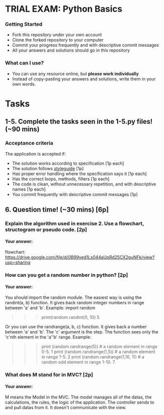 # TRIAL EXAM: Python Basics

### Getting Started
 - Fork this repository under your own account
 - Clone the forked repository to your computer
 - Commit your progress frequently and with descriptive commit messages
 - All your answers and solutions should go in this repository

### What can I use?
 - You can use any resource online, but **please work individually**
 - Instead of copy-pasting your answers and solutions, write them in your own words.


# Tasks
## 1-5. Complete the tasks seen in the 1-5.py files! (~90 mins)
### Acceptance criteria
The application is accepted if:
- The solution works according to specification [1p each]
- The solution follows [styleguide](https://github.com/greenfox-academy/teaching-materials/blob/master/styleguide/python.md) [1p]
- Has proper error handling where the specification says it [1p each]
- Has the correct loops, methods, filters [1p each]
- The code is clean, without unnecessary repetition, and with descriptive names [1p each]
- You commit frequently with descriptive commit messages [1p]

## 6. Question time! (~30 mins) [6p]

### Explain the algorithm used in exercise 2. Use a flowchart, structogram or pseudo code. [2p]
#### Your answer:
flowchart:
https://drive.google.com/file/d/0B99ved1Ls044aUpRd25CX2puNFk/view?usp=sharing





### How can you get a random number in python? [2p]
#### Your answer:

You should import the random module. The easiest way is using the randint(a, b) function. It gives back random integer numbers in range between 'a' and 'b'.
Example:
import random

>>>print(random.randint(0, 10)
5

Or you can use the randrange(a, b, c) function. It gives back a number between 'a' and 'b'. The 'c' argument is the step. The function sees only the 'c'nth element in the 'a''b' range.
Example:

>>> print (random.randrange(5)) # a random element in range 0-5.
1
>>> print (random.randrange(1,5)) # a random element in range 1-5.
2
>>> print (random.randrange(1,10, 1)) # a random odd element in range 1-10.
7

### What does M stand for in MVC? [2p]
#### Your answer:

M means the Model in the MVC. The model manages all of the datas, the calculations, the rules, the logic of the application. The controller sends to and pull datas from it. It doesn't communicate with the view.
